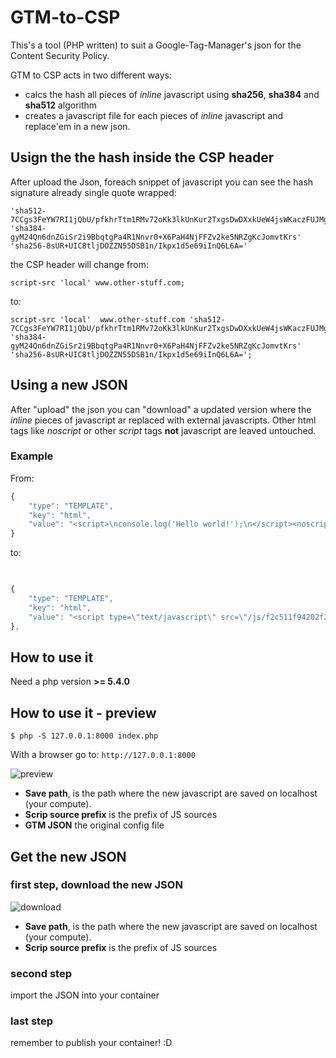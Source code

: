 # GTM-to-CSP

This's a tool (PHP written) to suit a Google-Tag-Manager's json for the Content Security Policy.

GTM to CSP acts in two different ways:
- calcs the hash all pieces of _inline_ javascript using **sha256**, **sha384** and **sha512** algorithm
- creates a javascript file for each pieces of _inline_ javascript and replace'em in a new json.

## Usign the the hash inside the CSP header
After upload the Json, foreach snippet of javascript you can see the hash signature already single quote wrapped: 

```
'sha512-7CCgs3FeYW7RI1jQbU/pfkhrTtm1RMv72oKk3lkUnKur2TxgsDwDXxkUeW4jsWKaczFUJMgGPDGfrQ7jhXECqA=='
'sha384-gyM24Qn6dnZGiSr2i9BbqtgPa4R1Nnvr0+X6PaH4NjFFZv2ke5NRZgKcJomvtKrs'
'sha256-8sUR+UIC8tljDOZZN55DSB1n/Ikpx1d5e69iInQ6L6A='
```

the CSP header will change from:

`script-src 'local' www.other-stuff.com;`

to:
``` 
script-src 'local'  www.other-stuff.com 'sha512-7CCgs3FeYW7RI1jQbU/pfkhrTtm1RMv72oKk3lkUnKur2TxgsDwDXxkUeW4jsWKaczFUJMgGPDGfrQ7jhXECqA==' 'sha384-gyM24Qn6dnZGiSr2i9BbqtgPa4R1Nnvr0+X6PaH4NjFFZv2ke5NRZgKcJomvtKrs' 'sha256-8sUR+UIC8tljDOZZN55DSB1n/Ikpx1d5e69iInQ6L6A=';
```

## Using a new JSON

After "upload" the json you can "download" a updated version where the _inline_ pieces of javascript ar replaced with external javascripts.
Other html tags like _noscript_ or other _script_ tags **not** javascript are leaved untouched.

### Example
From:
```javascript
{
    "type": "TEMPLATE",
    "key": "html",
    "value": "<script>\nconsole.log('Hello world!');\n</script><noscript><img src=\"https://www.example.com/HelloWorld.gif\"></noscript><script type=\"application/ld+json\">{hello:\"world\"}</script>"
}
```
to:
```javascript
  

{
    "type": "TEMPLATE",
    "key": "html",
    "value": "<script type=\"text/javascript\" src=\"/js/f2c511f94202f2d9630ce659379e43481d67fc8929c757797baf6222743a2faf.js\"></script><noscript><img src=\"https://www.example.com/HelloWorld.gif\"></noscript><script type=\"application/ld+json\">{hello:\"world\"}</script>"
},
```

## How to use it
Need a php version  **>= 5.4.0**

## How to use it - preview
```shell
$ php -S 127.0.0.1:8000 index.php
```

With a browser go to:
`http://127.0.0.1:8000`

![preview](https://raw.githubusercontent.com/devivan/gtm-to-csp/master/start.png)

- **Save path**, is the path where the new javascript are saved on localhost (your compute).
- **Scrip source prefix** is the prefix of JS sources
- **GTM JSON** the original config file

## Get the new JSON
### first step, download the new JSON
![download](https://raw.githubusercontent.com/devivan/gtm-to-csp/master/preview.png)
- **Save path**, is the path where the new javascript are saved on localhost (your compute).
- **Scrip source prefix** is the prefix of JS sources

### second step 
import the JSON into your container

### last step
remember to publish your container! :D



